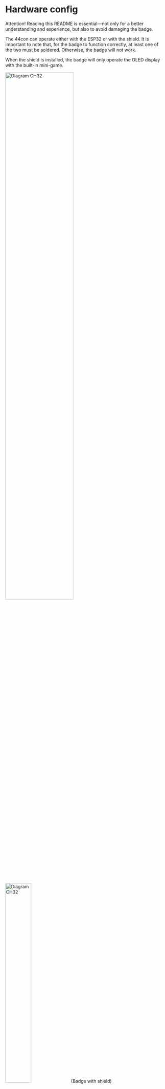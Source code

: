 # Hardware config 

Attention! Reading this README is essential—not only for a better understanding and experience, but also to avoid damaging the badge.

The 44con can operate either with the ESP32 or with the shield. It is important to note that, for the badge to function correctly, at least one of the two must be soldered. Otherwise, the badge will not work.

When the shield is installed, the badge will only operate the OLED display with the built-in mini-game.

<img src="hardware/badge-44con-2025/IMAGES/diagram_ch32.png" alt="Diagram CH32" width="65%"/>

<img src="hardware/badge-44con-2025/IMAGES/add_on.png" alt="Diagram CH32" width="40%"/>
(Badge with shield)

# 
If you solder the shield you only need to solder the bended pins shown at the photo at least, if you decide to solder more pins just for fun go ahead.

<img width="1200" height="1600" alt="image" src="https://github.com/user-attachments/assets/6deda160-6d53-4c4a-b295-65e6ee8d980d" />


#
For the best possible experience with the badge, it is recommended to solder the ESP32 with the following components:

Buzzer

MT3608 Boost Converter

AD8317 RF Detector

<img src="hardware/badge-44con-2025/IMAGES/diagram_esp32.png" alt="diagram esp32" width="65%"/>

# Addon 

The Addon is located on the front side of the board, and the connections are as follows:

<img src="hardware/badge-44con-2025/IMAGES/addon.png" alt="addon" width="50%"/>

# Boost circuit
It raises the voltage from 5 V to 9 V for the RF detector. The Boost circuit must be placed on the rear side of the board, as shown in the image. 

<img src="hardware/badge-44con-2025/IMAGES/boost_image.png" alt="Boost image" width="300"/>
<br>
<img src="hardware/badge-44con-2025/IMAGES/boost.png" alt="Boost diagram" width="500"/>


# I²C jumper 
The I²C jumpers are located on the rear side of the board (JP3 for SCL and JP2 for SDA). These determine whether the ESP32 or the CH32 will control the OLED display. By default, the CH32 controls the display. To switch control to the ESP32, the pads must be cut to separate them (as indicated in the image), and then the central pad must be soldered to the opposite pad. In the case of JP2, solder the central pad to the left pad, and for JP3, solder it to the right pad.

<img src="hardware/badge-44con-2025/IMAGES/i2c.png" alt="I2C Diagram" width="300"/>

# Potenciometer
The potentiometer must be installed on the rear side of the board, ensuring that its notch fits into the corresponding slot, allowing the value to be adjusted from the front side of the PCB. 

<img src="hardware/badge-44con-2025/IMAGES/pot_image.png" alt="Potentiometer Image" width="325"/>
<img src="hardware/badge-44con-2025/IMAGES/pot.png" alt="Potentiometer Diagram" width="300"/>


This is how it should look, front and back.

<img src="hardware/badge-44con-2025/IMAGES/pot_back.png" alt="Potentiometer Back" width="300"/>
<img src="hardware/badge-44con-2025/IMAGES/pot_front.png" alt="Potentiometer Front" width="300"/>


# Buzzer
For the buzzer, please solder it as follows:

<img src="hardware/badge-44con-2025/IMAGES/buzzer_image.png" alt="Buzzer Image" width="340"/>
<img src="hardware/badge-44con-2025/IMAGES/buzzer.png" alt="Potentiometer Diagram" width="300"/>


# RF Detector 
It detects hidden wireless devices by measuring RF signal strength and displaying results on an OLED screen, with optional buzzer alerts.

The RF detector must be placed on the rear side of the PCB, as shown in the image. IMPORTANT: Before soldering the RF module, first solder the Boost circuit and configure its voltage to 9 V to ensure proper operation of the RF detector and prevent damage. The PCB has the supply voltage (9VA) disconnected via JP1 to avoid damage. Only bridge it after confirming that the voltage is correct.
For more information about the functionality, please refer to the following repository: https://github.com/RamboRogers/rfhunter

<img src="hardware/badge-44con-2025/IMAGES/rf_detector_image.png" alt="RF Detector Image" width="300"/>
<br>
<img src="hardware/badge-44con-2025/IMAGES/rf_detector.png" alt="RF Detector Diagram" width="300"/>

This project uses and builds upon the work of rfhunter by RamboRogers.

The original firmware and repository can be found here: https://github.com/RamboRogers/rfhunter

We acknowledge and thank the original author for making this project available!
